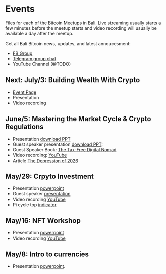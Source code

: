 # Events

Files for each of the Bitcoin Meetups in Bali. Live streaming usually starts a few minutes before the meetup starts and video recording 
will usually be available a day after the meetup.

Get all Bali Bitcoin news, updates, and latest annoucesment: 
* [FB Group](https://www.facebook.com/groups/1126150387884943) 
* [Telegram group chat](https://t.me/joinchat/2T6yvFcokRQ3ZDQ0)
* YouTube Channel (@TODO)  

## Next: July/3: Building Wealth With Crypto
* [Event Page](https://www.eventbrite.com/e/bali-bitcoin-meetup-building-wealth-with-crypto-tickets-158336172755)
* Presentation
* Video recording

## June/5: Mastering the Market Cycle & Crypto Regulations 
* Presentation [download PPT](https://github.com/marvin-hansen/Bali-Bitcoin-Meetup/raw/main/4_Sat_June_05/Mastering%20Market%20Cycles.pptx)
* Guest speaker presentation [download PPT](https://github.com/marvin-hansen/Bali-Bitcoin-Meetup/raw/main/4_Sat_June_05/Crypto%20Regulations%20-%20Bali%20Bitcoin%20Meetup%20-%20Final%20version.pptx):
* Guest Speaker Book: [The Tax-Free Digital Nomad](https://www.amazon.com/Tax-Free-Digital-Nomad-Julius-VanderBeek-ebook/dp/B07X7G97T4)
* Video recording: [YouTube](https://youtu.be/Rq92WUSaduc)
* Article [The Depression of 2026](https://www.progress.org/articles/the-depression-of-2026)

## May/29: Crpyto Investment 
*  Presentation [powerpoint](https://github.com/marvin-hansen/Bali-Bitcoin-Meetup/raw/main/3_Sat_May_29/Invest%20in%20Bitcoin.pptx)
*  Guest speaker [presentation](https://github.com/marvin-hansen/Bali-Bitcoin-Meetup/raw/main/3_Sat_May_29/Ebel%20Strategie.pptx) 
*  Video recording [YouTube](https://youtu.be/foIz8sf7Q48) 
*  Pi cycle top [indicator](https://www.lookintobitcoin.com/charts/pi-cycle-top-indicator/)


## May/16: NFT Workshop 
*  Presentation [powerpoint](https://github.com/marvin-hansen/Bali-Bitcoin-Meetup/raw/main/2_Sat_May_16/NFT_Workshop.pptx)
*  Video recording [YouTube](https://youtu.be/iu5af8jCPro)


## May/8: Intro to currencies 
* Presentation [powerpoint](https://github.com/marvin-hansen/Bali-Bitcoin-Meetup/raw/main/1_Sat_May_08/Into_Bitcoin_Defi_v1.pptx).
